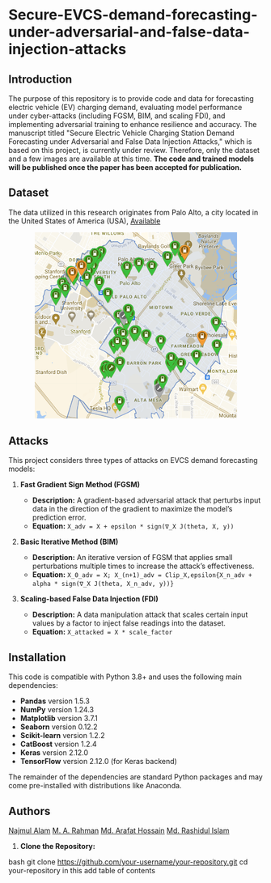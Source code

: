 # Secure-EVCS-demand-forecasting-under-adversarial-and-false-data-injection-attacks



## **Introduction**  
The purpose of this repository is to provide code and data for forecasting electric vehicle (EV) charging demand, evaluating model performance under cyber-attacks (including FGSM, BIM, and scaling FDI), and implementing adversarial training to enhance resilience and accuracy. The manuscript titled "Secure Electric Vehicle Charging Station Demand Forecasting under Adversarial and False Data Injection Attacks," which is based on this project, is currently under review. Therefore, only the dataset and a few images are available at this time. **The code and trained models will be published once the paper has been accepted for publication.**


## **Dataset**  
 The data utilized in this research originates from Palo Alto, a city located in the United States of America (USA), [Available](https://github.com/Najmul1801098/Secure-EVCS-demand-forecasting-under-adversarial-and-false-data-injection-attacks/tree/b16f809997060d82e95bb57be0097cb357c1d8b9/Dataset)

  
<p align="center">
  <img src="Images/EVCS_station.png" width="400" alt="EVCS Charging Station">
</p>

## Attacks

This project considers three types of attacks on EVCS demand forecasting models:

1. **Fast Gradient Sign Method (FGSM)**  
   - **Description:** A gradient-based adversarial attack that perturbs input data in the direction of the gradient to maximize the model’s prediction error.  
   - **Equation:** `X_adv = X + epsilon * sign(∇_X J(theta, X, y))`  

2. **Basic Iterative Method (BIM)**  
   - **Description:** An iterative version of FGSM that applies small perturbations multiple times to increase the attack’s effectiveness.  
   - **Equation:** `X_0_adv = X; X_(n+1)_adv = Clip_X,epsilon{X_n_adv + alpha * sign(∇_X J(theta, X_n_adv, y))}`  

3. **Scaling-based False Data Injection (FDI)**  
   - **Description:** A data manipulation attack that scales certain input values by a factor to inject false readings into the dataset.  
   - **Equation:** `X_attacked = X * scale_factor`  





## **Installation**  

This code is compatible with Python 3.8+ and uses the following main dependencies:

- **Pandas** version 1.5.3  
- **NumPy** version 1.24.3  
- **Matplotlib** version 3.7.1  
- **Seaborn** version 0.12.2  
- **Scikit-learn** version 1.2.2  
- **CatBoost** version 1.2.4  
- **Keras** version 2.12.0  
- **TensorFlow** version 2.12.0 (for Keras backend)

The remainder of the dependencies are standard Python packages and may come pre-installed with distributions like Anaconda.

## **Authors**  
[Najmul Alam](www.linkedin.com/in/najmul-alam-ruet)
[M. A. Rahman](https://orcid.org/0000-0003-0864-4882)
[Md. Arafat Hossain](https://orcid.org/0000-0002-0528-997X)
[Md. Rashidul Islam](https://orcid.org/0000-0001-8415-0206)



1. **Clone the Repository:**  
   
bash
   git clone https://github.com/your-username/your-repository.git
   cd your-repository in this add table of contents
